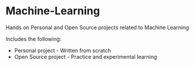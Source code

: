 # Machine-Learning
Hands on Personal and Open Source projects related to Machine Learning

Includes the following:

* Personal project - Written from scratch
* Open Source project - Practice and experimental learning 
